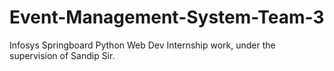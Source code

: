 # Event-Management-System-Team-3

Infosys Springboard Python Web Dev Internship work, under the supervision of Sandip Sir.
